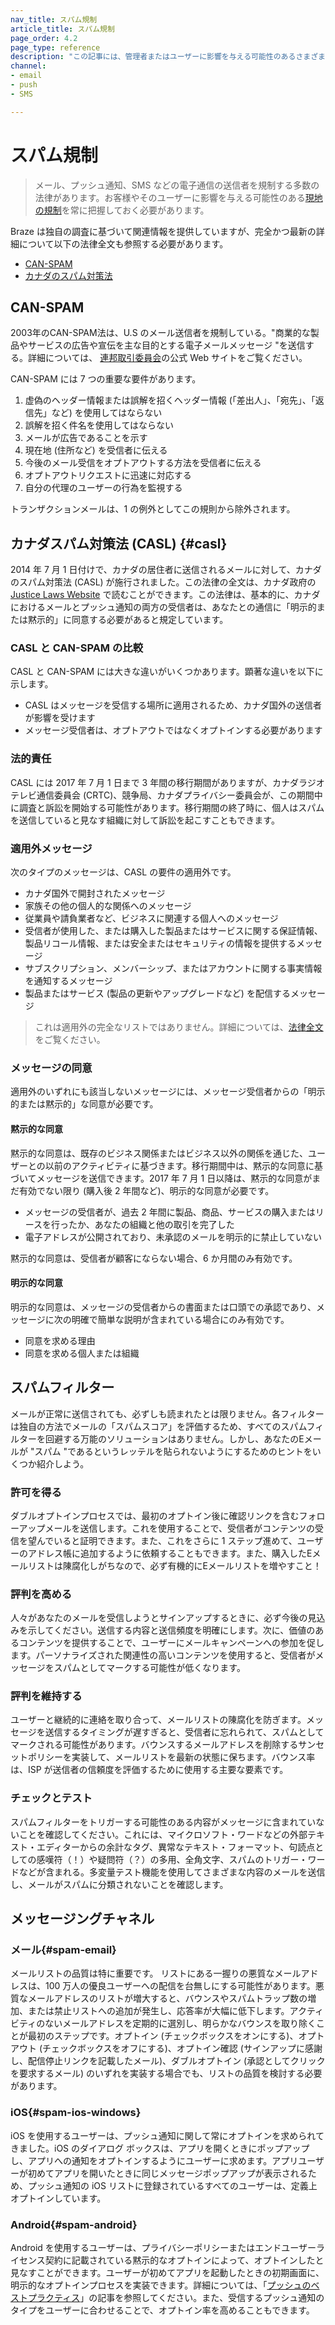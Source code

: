 ```yaml
---
nav_title: スパム規制
article_title: スパム規制
page_order: 4.2
page_type: reference
description: "この記事には、管理者またはユーザーに影響を与える可能性のあるさまざまなスパム規制の概要とリソースがあります。"
channel:
- email
- push
- SMS

---
```


# スパム規制

> メール、プッシュ通知、SMS などの電子通信の送信者を規制する多数の法律があります。お客様やそのユーザーに影響を与える可能性のある[現地の規制][4]を常に把握しておく必要があります。 

Braze は独自の調査に基づいて関連情報を提供していますが、完全かつ最新の詳細について以下の法律全文も参照する必要があります。

- [CAN-SPAM][1]
- [カナダのスパム対策法][2]

## CAN-SPAM

2003年のCAN-SPAM法は、U.S のメール送信者を規制している。"商業的な製品やサービスの広告や宣伝を主な目的とする電子メールメッセージ "を送信する。詳細については、 [連邦取引委員会][5]の公式 Web サイトをご覧ください。

CAN-SPAM には 7 つの重要な要件があります。

1. 虚偽のヘッダー情報または誤解を招くヘッダー情報 (「差出人」、「宛先」、「返信先」など) を使用してはならない
2. 誤解を招く件名を使用してはならない
3. メールが広告であることを示す
4. 現在地 (住所など) を受信者に伝える
5. 今後のメール受信をオプトアウトする方法を受信者に伝える
6. オプトアウトリクエストに迅速に対応する
7. 自分の代理のユーザーの行為を監視する

トランザクションメールは、1 の例外としてこの規則から除外されます。

## カナダスパム対策法 (CASL) {#casl}

2014 年 7 月 1 日付けで、カナダの居住者に送信されるメールに対して、カナダのスパム対策法 (CASL) が施行されました。この法律の全文は、カナダ政府の [Justice Laws Website][3] で読むことができます。この法律は、基本的に、カナダにおけるメールとプッシュ通知の両方の受信者は、あなたとの通信に「明示的または黙示的」に同意する必要があると規定しています。

### CASL と CAN-SPAM の比較

CASL と CAN-SPAM には大きな違いがいくつかあります。顕著な違いを以下に示します。

- CASL はメッセージを受信する場所に適用されるため、カナダ国外の送信者が影響を受けます
- メッセージ受信者は、オプトアウトではなくオプトインする必要があります

### 法的責任

CASL には 2017 年 7 月 1 日まで 3 年間の移行期間がありますが、カナダラジオテレビ通信委員会 (CRTC)、競争局、カナダプライバシー委員会が、この期間中に調査と訴訟を開始する可能性があります。移行期間の終了時に、個人はスパムを送信していると見なす組織に対して訴訟を起こすこともできます。

### 適用外メッセージ

次のタイプのメッセージは、CASL の要件の適用外です。

- カナダ国外で開封されたメッセージ
- 家族その他の個人的な関係へのメッセージ
- 従業員や請負業者など、ビジネスに関連する個人へのメッセージ
- 受信者が使用した、または購入した製品またはサービスに関する保証情報、製品リコール情報、または安全またはセキュリティの情報を提供するメッセージ
- サブスクリプション、メンバーシップ、またはアカウントに関する事実情報を通知するメッセージ
- 製品またはサービス (製品の更新やアップグレードなど) を配信するメッセージ

>  これは適用外の完全なリストではありません。詳細については、[法律全文][3]をご覧ください。

### メッセージの同意

適用外のいずれにも該当しないメッセージには、メッセージ受信者からの「明示的または黙示的」な同意が必要です。

#### 黙示的な同意

黙示的な同意は、既存のビジネス関係またはビジネス以外の関係を通じた、ユーザーとの以前のアクティビティに基づきます。移行期間中は、黙示的な同意に基づいてメッセージを送信できます。2017 年 7 月 1 日以降は、黙示的な同意がまだ有効でない限り (購入後 2 年間など)、明示的な同意が必要です。

- メッセージの受信者が、過去 2 年間に製品、商品、サービスの購入またはリースを行ったか、あなたの組織と他の取引を完了した
- 電子アドレスが公開されており、未承認のメールを明示的に禁止していない

黙示的な同意は、受信者が顧客にならない場合、6 か月間のみ有効です。

#### 明示的な同意

明示的な同意は、メッセージの受信者からの書面または口頭での承認であり、メッセージに次の明確で簡単な説明が含まれている場合にのみ有効です。

- 同意を求める理由
- 同意を求める個人または組織

## スパムフィルター

メールが正常に送信されても、必ずしも読まれたとは限りません。各フィルターは独自の方法でメールの「スパムスコア」を評価するため、すべてのスパムフィルターを回避する万能のソリューションはありません。しかし、あなたのEメールが "スパム "であるというレッテルを貼られないようにするためのヒントをいくつか紹介しよう。

### 許可を得る

ダブルオプトインプロセスでは、最初のオプトイン後に確認リンクを含むフォローアップメールを送信します。これを使用することで、受信者がコンテンツの受信を望んでいると証明できます。また、これをさらに 1 ステップ進めて、ユーザーのアドレス帳に追加するように依頼することもできます。また、購入したEメールリストは陳腐化しがちなので、必ず有機的にEメールリストを増やすこと！


### 評判を高める

人々があなたのメールを受信しようとサインアップするときに、必ず今後の見込みを示してください。送信する内容と送信頻度を明確にします。次に、価値のあるコンテンツを提供することで、ユーザーにメールキャンペーンへの参加を促します。パーソナライズされた関連性の高いコンテンツを使用すると、受信者がメッセージをスパムとしてマークする可能性が低くなります。

### 評判を維持する

ユーザーと継続的に連絡を取り合って、メールリストの陳腐化を防ぎます。メッセージを送信するタイミングが遅すぎると、受信者に忘れられて、スパムとしてマークされる可能性があります。バウンスするメールアドレスを削除するサンセットポリシーを実装して、メールリストを最新の状態に保ちます。バウンス率は、ISP が送信者の信頼度を評価するために使用する主要な要素です。

### チェックとテスト

スパムフィルターをトリガーする可能性のある内容がメッセージに含まれていないことを確認してください。これには、マイクロソフト・ワードなどの外部テキスト・エディターからの余計なタグ、異常なテキスト・フォーマット、句読点としての感嘆符（！）や疑問符（？）の多用、全角文字、スパムのトリガー・ワードなどが含まれる。多変量テスト機能を使用してさまざまな内容のメールを送信し、メールがスパムに分類されないことを確認します。

## メッセージングチャネル

### メール{#spam-email}

メールリストの品質は特に重要です。 リストにある一握りの悪質なメールアドレスは、100 万人の優良ユーザーへの配信を台無しにする可能性があります。悪質なメールアドレスのリストが増大すると、バウンスやスパムトラップ数の増加、または禁止リストへの追加が発生し、応答率が大幅に低下します。アクティビティのないメールアドレスを定期的に選別し、明らかなバウンスを取り除くことが最初のステップです。オプトイン (チェックボックスをオンにする)、オプトアウト (チェックボックスをオフにする)、オプトイン確認 (サインアップに感謝し、配信停止リンクを記載したメール)、ダブルオプトイン (承認としてクリックを要求するメール) のいずれを実装する場合でも、リストの品質を検討する必要があります。

### iOS{#spam-ios-windows}

iOS を使用するユーザーは、プッシュ通知に関して常にオプトインを求められてきました。iOS のダイアログ ボックスは、アプリを開くときにポップアップし、アプリへの通知をオプトインするようにユーザーに求めます。アプリユーザーが初めてアプリを開いたときに同じメッセージポップアップが表示されるため、プッシュ通知の iOS リストに登録されているすべてのユーザーは、定義上オプトインしています。

### Android{#spam-android}

Android を使用するユーザーは、プライバシーポリシーまたはエンドユーザーライセンス契約に記載されている黙示的なオプトインによって、オプトインしたと見なすことができます。ユーザーが初めてアプリを起動したときの初期画面に、明示的なオプトインプロセスを実装できます。詳細については、「[プッシュのベストプラクティス][6]」の記事を参照してください。また、受信するプッシュ通知のタイプをユーザーに合わせることで、オプトイン率を高めることもできます。

[1]: #can-spam
[2]: #casl
[3]: http://laws-lois.justice.gc.ca/eng/annualstatutes/2010_23/FullText.html
[4]: https://en.wikipedia.org/wiki/Email_spam_legislation_by_country "Wikipedia: 国別のスパムメール法 (英語版)"
[5]: http://www.business.ftc.gov/documents/bus61-can-spam-act-compliance-guide-business "CAN-SPAM 法: ビジネス向けのコンプライアンスガイド (英語版)"
[6]: {{site.baseurl}}/user_guide/message_building_by_channel/push/best_practices/
